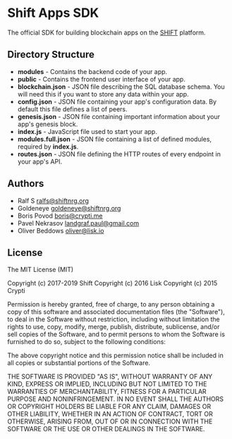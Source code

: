 # Shift Apps SDK

The official SDK for building blockchain apps on the [SHIFT](https://shiftnrg.org) platform.

## Directory Structure

  * **modules** - Contains the backend code of your app.
  * **public** - Contains the frontend user interface of your app.
  * **blockchain.json** - JSON file describing the SQL database schema. You will need this if you want to store any data within your app.
  * **config.json** - JSON file containing your app's configuration data. By default this file defines a list of peers.
  * **genesis.json** - JSON file containing important information about your app's genesis block.
  * **index.js** - JavaScript file used to start your app.
  * **modules.full.json** - JSON file containing a list of defined modules, required by **index.js**.
  * **routes.json** - JSON file defining the HTTP routes of every endpoint in your app's API.

## Authors

- Ralf S <ralfs@shiftnrg.org>
- Goldeneye <goldeneye@shiftnrg.org>
- Boris Povod <boris@crypti.me>
- Pavel Nekrasov <landgraf.paul@gmail.com>
- Oliver Beddows <oliver@lisk.io>

## License

The MIT License (MIT)

Copyright (c) 2017-2019 Shift
Copyright (c) 2016 Lisk
Copyright (c) 2015 Crypti

Permission is hereby granted, free of charge, to any person obtaining a copy of this software and associated documentation files (the "Software"), to deal in the Software without restriction, including without limitation the rights to use, copy, modify, merge, publish, distribute, sublicense, and/or sell copies of the Software, and to permit persons to whom the Software is furnished to do so, subject to the following conditions:

The above copyright notice and this permission notice shall be included in all copies or substantial portions of the Software.

THE SOFTWARE IS PROVIDED "AS IS", WITHOUT WARRANTY OF ANY KIND, EXPRESS OR IMPLIED, INCLUDING BUT NOT LIMITED TO THE WARRANTIES OF MERCHANTABILITY, FITNESS FOR A PARTICULAR PURPOSE AND NONINFRINGEMENT. IN NO EVENT SHALL THE AUTHORS OR COPYRIGHT HOLDERS BE LIABLE FOR ANY CLAIM, DAMAGES OR OTHER LIABILITY, WHETHER IN AN ACTION OF CONTRACT, TORT OR OTHERWISE, ARISING FROM, OUT OF OR IN CONNECTION WITH THE SOFTWARE OR THE USE OR OTHER DEALINGS IN THE SOFTWARE.
